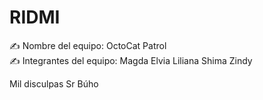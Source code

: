 # RIDMI

✍️ Nombre del equipo: 
        OctoCat Patrol            
✍️ Integrantes del equipo: 
  Magda
  Elvia
  Liliana
  Shima
  Zindy 


Mil disculpas Sr Búho
